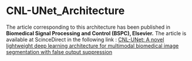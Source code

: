 # CNL-UNet_Architecture
The article corresponding to this architecture has been published in **Biomedical Signal Processing and Control (BSPC), Elsevier.** 
The article is available at ScinceDirect in the following link : 
[CNL-UNet: A novel lightweight deep learning architecture for multimodal biomedical image segmentation with false output suppression](https://www.sciencedirect.com/science/article/abs/pii/S1746809421005565?fbclid=IwAR00susanuQ7ajMwUAeFZxDq-Csa7bWL3nc8GbnWsfxT4y1e39_qndwR834&via%3Dihub)
